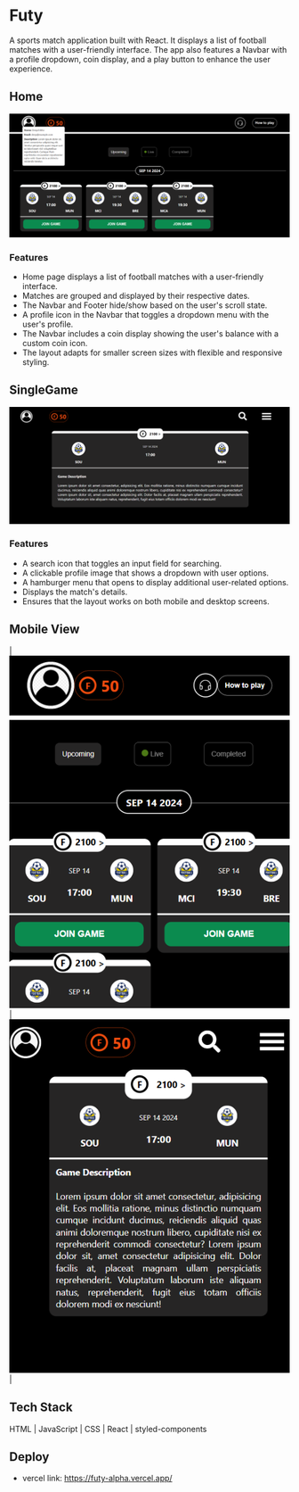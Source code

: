 # Futy
A sports match application built with React. It displays a list of football matches with a user-friendly interface. The app also features a Navbar with a profile dropdown, coin display, and a play button to enhance the user experience. 

## Home
<img src='./public//Images//Home.png' alt='home'/>

### Features
- Home page displays a list of football matches with a user-friendly interface.
- Matches are grouped and displayed by their respective dates.
- The Navbar and Footer hide/show based on the user's scroll state.
- A profile icon in the Navbar that toggles a dropdown menu with the user's profile.
- The Navbar includes a coin display showing the user's balance with a custom coin icon.
- The layout adapts for smaller screen sizes with flexible and responsive styling.


## SingleGame
<img src='./public//Images/Singlecard.png' alt='singlegame'/>

### Features
- A search icon that toggles an input field for searching.
- A clickable profile image that shows a dropdown with user options.
- A hamburger menu that opens to display additional user-related options.
- Displays the match's details.
- Ensures that the layout works on both mobile and desktop screens.

## Mobile View
| ![Mobile Home](./public/Images/Mobile_home.png) | ![Mobile Single Card](./public/Images/Mobile_singlecard.png) |
<!-- <div style="display: flex; gap: 10px; justify-content: center;">
<img src='./public//Images/Mobile_home.png' alt='singlegame'/>
<img src='./public//Images/Mobile_singlecard.png' alt='singlegame'/>
</div> -->

## Tech Stack
HTML | JavaScript | CSS | React | styled-components

## Deploy
- vercel link: https://futy-alpha.vercel.app/
